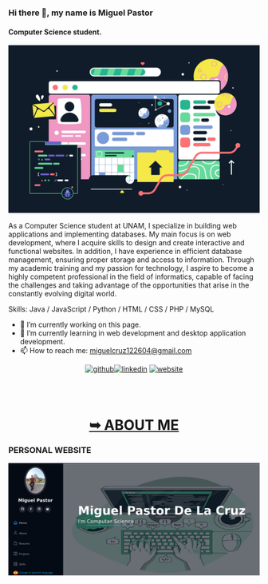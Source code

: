 
### Hi there 👋, my name is Miguel Pastor
#### Computer Science student.
![Computer Science student.](./IMG/5213655.jpg "PORTADA")


As a Computer Science student at UNAM, I specialize in building web applications and implementing databases. My main focus is on web development, where I acquire skills to design and create interactive and functional websites. In addition, I have experience in efficient database management, ensuring proper storage and access to information. Through my academic training and my passion for technology, I aspire to become a highly competent professional in the field of informatics, capable of facing the challenges and taking advantage of the opportunities that arise in the constantly evolving digital world.

Skills: Java / JavaScript / Python / HTML / CSS / PHP / MySQL 

- 🔭 I’m currently working on this page. 
- 🌱 I’m currently learning in web development and desktop application development. 
- 📫 How to reach me: miguelcruz122604@gmail.com 

<div align="center">
  
[<img src='https://cdn.jsdelivr.net/npm/simple-icons@3.0.1/icons/github.svg' alt='github' height='40'>](https://github.com/Miguel-Pastor)[<img src='https://cdn.jsdelivr.net/npm/simple-icons@3.0.1/icons/linkedin.svg' alt='linkedin' height='40'>](https://www.linkedin.com/in/EN-PROCESO/)  [<img src='https://cdn.jsdelivr.net/npm/simple-icons@3.0.1/icons/icloud.svg' alt='website' height='40'>](EN-PROCESO)

 <br />
<br />

 <h1> <a href="https://miguel-pastor.github.io/My-Presentation/"> <strong> ➥ ABOUT ME </strong> </a> </h1>
</div>

### PERSONAL WEBSITE
![WEBSITE](./IMG/PRESENTATION.png "PERSONAL WEBSITE")





